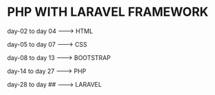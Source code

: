 # PHP WITH LARAVEL FRAMEWORK

<p>day-02 to day 04 ---> HTML</p>
<p>day-05 to day 07 ---> CSS</p>
<p>day-08 to day 13 ---> BOOTSTRAP</p>
<p>day-14 to day 27 ---> PHP</p>
<p>day-28 to day ## ---> LARAVEL</p>

